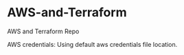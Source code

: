 # AWS-and-Terraform
 AWS and Terraform Repo

AWS credentials:
Using default aws credentials file location.



